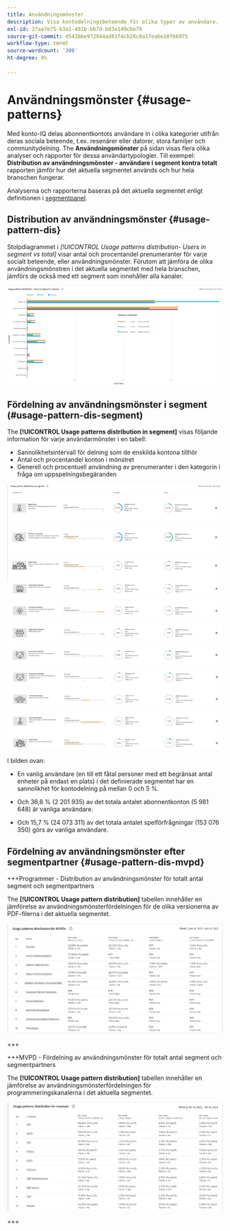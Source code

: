 ```yaml
---
title: Användningsmönster
description: Visa kontodelningsbeteende för olika typer av användare.
exl-id: 2faa7e75-b3a1-491b-bb7d-bd3a149cbe79
source-git-commit: d543bbe972944ad83f4cb28c8a17ea6e10f66975
workflow-type: tm+mt
source-wordcount: '308'
ht-degree: 0%

---
```


# Användningsmönster {#usage-patterns}

Med konto-IQ delas abonnentkontots användare in i olika kategorier utifrån deras sociala beteende, t.ex. resenärer eller datorer, stora familjer och communitydelning. The **Användningsmönster** på sidan visas flera olika analyser och rapporter för dessa användartypologier. Till exempel: **Distribution av användningsmönster - användare i segment kontra totalt** rapporten jämför hur det aktuella segmentet används och hur hela branschen fungerar.

Analyserna och rapporterna baseras på det aktuella segmentet enligt definitionen i [segmentpanel](/help/accountiq/segments-timeframe.md).

## Distribution av användningsmönster {#usage-pattern-dis}

Stolpdiagrammet i *[!UICONTROL *Usage patterns distribution- Users in segment vs total]** visar antal och procentandel prenumeranter för varje socialt beteende, eller användningsmönster. Förutom att jämföra de olika användningsmönstren i det aktuella segmentet med hela branschen, jämförs de också med ett segment som innehåller alla kanaler.

![](assets/segment-users-industry.png)

## Fördelning av användningsmönster i segment (#usage-pattern-dis-segment)

The **[!UICONTROL Usage patterns distribution in segment]** visas följande information för varje användarmönster i en tabell:

* Sannolikhetsintervall för delning som de enskilda kontona tillhör
* Antal och procentandel konton i mönstret
* Generell och procentuell användning av prenumeranter i den kategorin i fråga om uppspelningsbegäranden

![](assets/usage-pattern-segmentwise.png)

I bilden ovan:

* En vanlig användare (en till ett fåtal personer med ett begränsat antal enheter på endast en plats) i det definierade segmentet har en sannolikhet för kontodelning på mellan 0 och 5 %.

* Och 36,8 % (2 201 935) av det totala antalet abonnentkonton (5 981 648) är vanliga användare.

* Och 15,7 % (24 073 311) av det totala antalet spelförfrågningar (153 076 350) görs av vanliga användare.

## Fördelning av användningsmönster efter segmentpartner {#usage-pattern-dis-mvpd}

+++Programmer - Distribution av användningsmönster för totalt antal segment och segmentpartners

The **[!UICONTROL Usage pattern distribution]** tabellen innehåller en jämförelse av användningsmönsterfördelningen för de olika versionerna av PDF-filerna i det aktuella segmentet.

![](assets/usage-patterns-mvpdwise.png)

+++

+++MVPD - Fördelning av användningsmönster för totalt antal segment och segmentpartners

The **[!UICONTROL Usage pattern distribution]** tabellen innehåller en jämförelse av användningsmönsterfördelningen för programmeringskanalerna i det aktuella segmentet.

![](assets/usage-patterns-programmerwise.png)

+++
